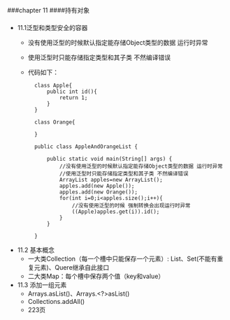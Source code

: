 ###chapter 11
####持有对象
####
+ 11.1泛型和类型安全的容器
	* 没有使用泛型的时候默认指定能存储Object类型的数据 运行时异常 
	* 使用泛型时只能存储指定类型和其子类 不然编译错误
	* 代码如下：
	
			class Apple{
				public int id(){
					return 1;
				}
			}
		
			class Orange{
				
			}
			
			public class AppleAndOrangeList {
			
				public static void main(String[] args) {
					//没有使用泛型的时候默认指定能存储Object类型的数据 运行时异常 
					//使用泛型时只能存储指定类型和其子类 不然编译错误
					ArrayList apples=new ArrayList();
					apples.add(new Apple());
					apples.add(new Orange());
					for(int i=0;i<apples.size();i++){
						//没有使用泛型的时候 强制转换会出现运行时异常
						((Apple)apples.get(i)).id();
					}
				}
			
			}
+ 11.2 基本概念
	* 一大类Collection（每一个槽中只能保存一个元素）: List、Set(不能有重复元素)、Quere继承自此接口
	* 二大类Map：每个槽中保存两个值（key和value）
+ 11.3 添加一组元素
	* Arrays.asList()、Arrays.<?>asList()
	* Collections.addAll() 
	* 223页